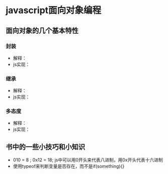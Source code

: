 # javascript面向对象编程
## 面向对象的几个基本特性
### 封装
- 解释：
- js实现：

### 继承
- 解释：
- js实现：

### 多态度
- 解释：
- js实现：

## 书中的一些小技巧和小知识
- 010 = 8 ; 0x12 = 18; js中可以用0开头来代表八进制，用0x开头代表十六进制
- 使用typeof来判断变量是否存在，而不是if(something){}
